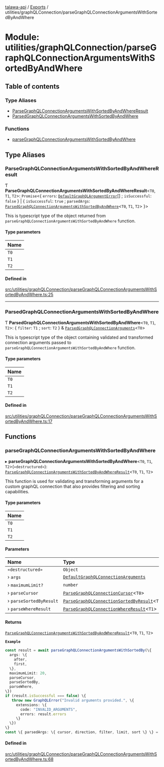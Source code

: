 [talawa-api](../README.md) / [Exports](../modules.md) / utilities/graphQLConnection/parseGraphQLConnectionArgumentsWithSortedByAndWhere

# Module: utilities/graphQLConnection/parseGraphQLConnectionArgumentsWithSortedByAndWhere

## Table of contents

### Type Aliases

- [ParseGraphQLConnectionArgumentsWithSortedByAndWhereResult](utilities_graphQLConnection_parseGraphQLConnectionArgumentsWithSortedByAndWhere.md#parsegraphqlconnectionargumentswithsortedbyandwhereresult)
- [ParsedGraphQLConnectionArgumentsWithSortedByAndWhere](utilities_graphQLConnection_parseGraphQLConnectionArgumentsWithSortedByAndWhere.md#parsedgraphqlconnectionargumentswithsortedbyandwhere)

### Functions

- [parseGraphQLConnectionArgumentsWithSortedByAndWhere](utilities_graphQLConnection_parseGraphQLConnectionArgumentsWithSortedByAndWhere.md#parsegraphqlconnectionargumentswithsortedbyandwhere)

## Type Aliases

### ParseGraphQLConnectionArgumentsWithSortedByAndWhereResult

Ƭ **ParseGraphQLConnectionArgumentsWithSortedByAndWhereResult**\<`T0`, `T1`, `T2`\>: `Promise`\<\{ `errors`: [`DefaultGraphQLArgumentError`](utilities_graphQLConnection.md#defaultgraphqlargumenterror)[] ; `isSuccessful`: ``false``  \} \| \{ `isSuccessful`: ``true`` ; `parsedArgs`: [`ParsedGraphQLConnectionArgumentsWithSortedByAndWhere`](utilities_graphQLConnection_parseGraphQLConnectionArgumentsWithSortedByAndWhere.md#parsedgraphqlconnectionargumentswithsortedbyandwhere)\<`T0`, `T1`, `T2`\>  \}\>

This is typescript type of the object returned from `parseGraphQLConnectionArgumentsWithSortedByAndWhere` function.

#### Type parameters

| Name |
| :------ |
| `T0` |
| `T1` |
| `T2` |

#### Defined in

[src/utilities/graphQLConnection/parseGraphQLConnectionArgumentsWithSortedByAndWhere.ts:25](https://github.com/PalisadoesFoundation/talawa-api/blob/e66e731/src/utilities/graphQLConnection/parseGraphQLConnectionArgumentsWithSortedByAndWhere.ts#L25)

___

### ParsedGraphQLConnectionArgumentsWithSortedByAndWhere

Ƭ **ParsedGraphQLConnectionArgumentsWithSortedByAndWhere**\<`T0`, `T1`, `T2`\>: \{ `filter`: `T1` ; `sort`: `T2`  \} & [`ParsedGraphQLConnectionArguments`](utilities_graphQLConnection_parseGraphQLConnectionArguments.md#parsedgraphqlconnectionarguments)\<`T0`\>

This is typescript type of the object containing validated and transformed connection
arguments passed to `parseGraphQLConnectionArgumentsWithSortedByAndWhere` function.

#### Type parameters

| Name |
| :------ |
| `T0` |
| `T1` |
| `T2` |

#### Defined in

[src/utilities/graphQLConnection/parseGraphQLConnectionArgumentsWithSortedByAndWhere.ts:17](https://github.com/PalisadoesFoundation/talawa-api/blob/e66e731/src/utilities/graphQLConnection/parseGraphQLConnectionArgumentsWithSortedByAndWhere.ts#L17)

## Functions

### parseGraphQLConnectionArgumentsWithSortedByAndWhere

▸ **parseGraphQLConnectionArgumentsWithSortedByAndWhere**\<`T0`, `T1`, `T2`\>(`«destructured»`): [`ParseGraphQLConnectionArgumentsWithSortedByAndWhereResult`](utilities_graphQLConnection_parseGraphQLConnectionArgumentsWithSortedByAndWhere.md#parsegraphqlconnectionargumentswithsortedbyandwhereresult)\<`T0`, `T1`, `T2`\>

This function is used for validating and transforming arguments for a custom graphQL
connection that also provides filtering and sorting capabilities.

#### Type parameters

| Name |
| :------ |
| `T0` |
| `T1` |
| `T2` |

#### Parameters

| Name | Type | Default value |
| :------ | :------ | :------ |
| `«destructured»` | `Object` | `undefined` |
| › `args` | [`DefaultGraphQLConnectionArguments`](utilities_graphQLConnection.md#defaultgraphqlconnectionarguments) | `undefined` |
| › `maximumLimit?` | `number` | `MAXIMUM_FETCH_LIMIT` |
| › `parseCursor` | [`ParseGraphQLConnectionCursor`](utilities_graphQLConnection_parseGraphQLConnectionArguments.md#parsegraphqlconnectioncursor)\<`T0`\> | `undefined` |
| › `parseSortedByResult` | [`ParseGraphQLConnectionSortedByResult`](utilities_graphQLConnection_parseGraphQLConnectionArgumentsWithSortedBy.md#parsegraphqlconnectionsortedbyresult)\<`T2`\> | `undefined` |
| › `parseWhereResult` | [`ParseGraphQLConnectionWhereResult`](utilities_graphQLConnection_parseGraphQLConnectionArgumentsWithWhere.md#parsegraphqlconnectionwhereresult)\<`T1`\> | `undefined` |

#### Returns

[`ParseGraphQLConnectionArgumentsWithSortedByAndWhereResult`](utilities_graphQLConnection_parseGraphQLConnectionArgumentsWithSortedByAndWhere.md#parsegraphqlconnectionargumentswithsortedbyandwhereresult)\<`T0`, `T1`, `T2`\>

**`Example`**

```ts
const result = await parseGraphQLConnectionArgumentsWithSortedBy(\{
  args: \{
    after,
    first,
  \},
  maximumLimit: 20,
  parseCursor,
  parseSortedBy,
  parseWhere,
\})
if (result.isSuccessful === false) \{
   throw new GraphQLError("Invalid arguments provided.", \{
     extensions: \{
       code: "INVALID_ARGUMENTS",
       errors: result.errors
     \}
  \})
\}
const \{ parsedArgs: \{ cursor, direction, filter, limit, sort \} \} = result;
```

#### Defined in

[src/utilities/graphQLConnection/parseGraphQLConnectionArgumentsWithSortedByAndWhere.ts:68](https://github.com/PalisadoesFoundation/talawa-api/blob/e66e731/src/utilities/graphQLConnection/parseGraphQLConnectionArgumentsWithSortedByAndWhere.ts#L68)
